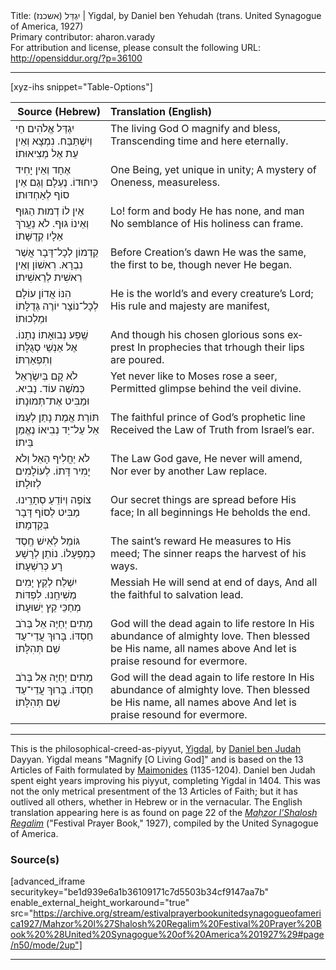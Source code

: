 <html>
<head></head>
<body>
Title: יִגְדַּל (אשכנז)‏ | Yigdal, by Daniel ben Yehudah (trans. United Synagogue of America, 1927)<br />
Primary contributor: aharon.varady<br />
For attribution and license, please consult the following URL: <a href="http://opensiddur.org/?p=36100">http://opensiddur.org/?p=36100</a>
<p />
<hr />

[xyz-ihs snippet="Table-Options"]<table style="margin-left: auto; margin-right: auto;" class="draggable">
<thead><tr><th id="x" style="text-align: right;">Source (Hebrew)</th><th style="text-align: left;">Translation (English)</th></tr></thead>
<tbody>
<tr><td style="vertical-align:top;">
<div class="liturgy" lang="he">
יִגְדַּל אֱלֹהִים חַי וְיִשְׁתַּבַּח. 
נִמְצָא וְאֵין עֵת אֶל מְצִיאוּתוֹ׃
</span></div></td>
 
<td style="vertical-align:top;">
<div class="english" lang="en">
The living God O magnify and bless,
Transcending time and here eternally.
</div></td></tr>


<tr><td style="vertical-align:top;">
<div class="liturgy" lang="he">
אֶחָד וְאֵין יָחִיד כְּיִחוּדוֹ.
נֶעְלָם וְגַם אֵין סוֹף לְאַחְדּוּתוֹ׃
</span></div></td>
 
<td style="vertical-align:top;">
<div class="english" lang="en">
One Being, yet unique in unity;
A mystery of Oneness, measureless.
</div></td></tr>


<tr><td style="vertical-align:top;">
<div class="liturgy" lang="he">
אֵין לוֹ דְמוּת הַגּוּף וְאֵינוֹ גּוּף.
לֹא נַעֲרֹךְ אֵלָיו קְדֻשָּׁתוֹ׃
</span></div></td>
 
<td style="vertical-align:top;">
<div class="english" lang="en">
Lo! form and body He has none, and man
No semblance of His holiness can frame. 
</div></td></tr>


<tr><td style="vertical-align:top;">
<div class="liturgy" lang="he">
קַדְמוֹן לְכָל־דָּבָר אֲשֶׁר נִבְרָא. 
רִאשׁוֹן וְאֵין רֵאשִׁית לְרֵאשִׁיתוֹ׃
</span></div></td>
 
<td style="vertical-align:top;">
<div class="english" lang="en">
Before Creation’s dawn He was the same,
the first to be, though never He began.
</div></td></tr>


<tr><td style="vertical-align:top;">
<div class="liturgy" lang="he">
הִנּוֹ אֲדוֹן עוֹלָם לְכָל־נוֹצָר 
יוֹרֶה גְּדֻלָּתוֹ וּמַלְכוּתוֹ׃
</span></div></td>
 
<td style="vertical-align:top;">
<div class="english" lang="en">
He is the world’s and every creature’s Lord;
His rule and majesty are manifest,
</div></td></tr>


<tr><td style="vertical-align:top;">
<div class="liturgy" lang="he">
שֶֽׁפַע נְבוּאָתוֹ נְתָנוֹ. 
אֶל אַנְשֵׁי סְגֻלָּתוֹ וְתִפְאַרְתּוֹ׃
</span></div></td>
 
<td style="vertical-align:top;">
<div class="english" lang="en">
And though his chosen glorious sons exprest
In prophecies that trhough their lips are poured.
</div></td></tr>


<tr><td style="vertical-align:top;">
<div class="liturgy" lang="he">
לֹא קָם בְּיִשְׂרָאֵל כְּמֹשֶׁה עוֹד.
נָבִיא. וּמַבִּיט אֶת־תְּמוּנָתוֹ׃‏
</span></div></td>
 
<td style="vertical-align:top;">
<div class="english" lang="en">
Yet never like to Moses rose a seer,
Permitted glimpse behind the veil divine.
</div></td></tr>


<tr><td style="vertical-align:top;">
<div class="liturgy" lang="he">
תּוֹרַת אֱמֶת נָתַן לְעַמּוֹ אֵל 
עַל־יַד נְבִיאוֹ נֶאֱמַן בֵּיתוֹ׃
</span></div></td>
 
<td style="vertical-align:top;">
<div class="english" lang="en">
The faithful prince of God’s prophetic line
Received the Law of Truth from Israel’s ear.
</div></td></tr>


<tr><td style="vertical-align:top;">
<div class="liturgy" lang="he">
לֹא יַחֲלִיף הָאֵל וְלֹא יָמִיר דָּתוֹ.
לְעוֹלָמִים לְזוּלָתוֹ׃
</span></div></td>
 
<td style="vertical-align:top;">
<div class="english" lang="en">
The Law God gave, He never will amend,
Nor ever by another Law replace.
</div></td></tr>


<tr><td style="vertical-align:top;">
<div class="liturgy" lang="he">
צוֹפֶה וְיוֹדֵעַ סְתָרֵֽינוּ. 
מַבִּיט לְסוֹף דָּבָר בְּקַדְמָתוֹ׃
</span></div></td>
 
<td style="vertical-align:top;">
<div class="english" lang="en">
Our secret things are spread before His face;
In all beginnings He beholds the end.
</div></td></tr>


<tr><td style="vertical-align:top;">
<div class="liturgy" lang="he">
גּוֹמֵל לְאִישׁ חֶֽסֶד כְּמִפְעָלוֹ. 
נוֹתֵן לְרָשָׁע רָע כְּרִשְׁעָתוֹ׃
</span></div></td>
 
<td style="vertical-align:top;">
<div class="english" lang="en">
The saint’s reward He measures to His meed;
The sinner reaps the harvest of his ways.
</div></td></tr>


<tr><td style="vertical-align:top;">
<div class="liturgy" lang="he">
יִשְׁלַח לְקֵץ יָמִים מְשִׁיחֵֽנוּ. 
לִפְדּוֹת מְחַכֵּי קֵץ יְשׁוּעָתוֹ׃
</span></div></td>
 
<td style="vertical-align:top;">
<div class="english" lang="en">
Messiah He will send at end of days,
And all the faithful to salvation lead.
</div></td></tr>


<tr><td style="vertical-align:top;">
<div class="liturgy" lang="he">
מֵתִים יְחַיֶּה אֵל 
בְּרֹב חַסְדּוֹ.
בָּרוּךְ עֲדֵי־עַד 
שֵׁם תְּהִלָּתוֹ׃
</span></div></td>
 
<td style="vertical-align:top;">
<div class="english" lang="en">
God will the dead again to life restore
In His abundance of almighty love.
Then blessed be His name, all names above
And let is praise resound for evermore.
</div></td></tr>


<tr><td style="vertical-align:top;">
<div class="liturgy" lang="he">
מֵתִים יְחַיֶּה אֵל 
בְּרֹב חַסְדּוֹ.
בָּרוּךְ עֲדֵי־עַד 
שֵׁם תְּהִלָּתוֹ׃
</span></div></td>
 
<td style="vertical-align:top;">
<div class="english" lang="en">
God will the dead again to life restore
In His abundance of almighty love.
Then blessed be His name, all names above
And let is praise resound for evermore.
</div></td></tr>
</tbody></table>

<hr />

This is the philosophical-creed-as-piyyut, <a href="http://en.wikipedia.org/wiki/Yigdal">Yigdal</a>, by <a href="http://en.wikipedia.org/wiki/Daniel_ben_Judah">Daniel ben Judah</a> Dayyan. Yigdal means "Magnify [O Living God]" and is based on the 13 Articles of Faith formulated by <a href="http://en.wikipedia.org/wiki/Maimonides">Maimonides</a> (1135-1204). Daniel ben Judah spent eight years  improving his piyyut, completing Yigdal in 1404.  This was not the only metrical presentment of the 13 Articles of Faith; but it has outlived all others, whether in Hebrew or in the vernacular. The English translation appearing here is as found on page 22 of the <em><a href="/?p=27190">Maḥzor l'Shalosh Regalim</a></em> ("Festival Prayer Book," 1927), compiled by the United Synagogue of America.

<h3>Source(s)</h3>

[advanced_iframe securitykey="be1d939e6a1b36109171c7d5503b34cf9147aa7b" enable_external_height_workaround="true" src="https://archive.org/stream/estivalprayerbookunitedsynagogueofamerica1927/Mahzor%20l%27Shalosh%20Regalim%20Festival%20Prayer%20Book%20%28United%20Synagogue%20of%20America%201927%29#page/n50/mode/2up"]

<hr />

&nbsp;
</body>
</html>